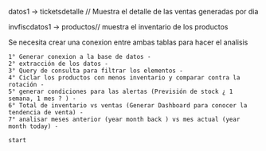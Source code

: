 

datos1 -> ticketsdetalle // Muestra el detalle de las ventas generadas por dia

invfiscdatos1 -> productos// muestra el inventario de los productos



Se necesita crear una conexion entre ambas tablas para hacer el analisis


	1° Generar conexion a la base de datos -
	2° extracción de los datos -
	3° Query de consulta para filtrar los elementos -
	4° Ciclar los productos con menos inventario y comparar contra la rotación -
	5° generar condiciones para las alertas (Previsión de stock ¿ 1 semana, 1 mes ? ) -
	6° Total de inventario vs ventas (Generar Dashboard para conocer la tendencia de venta) -
	7° analisar meses anterior (year month back ) vs mes actual (year month today) -

	start
	
